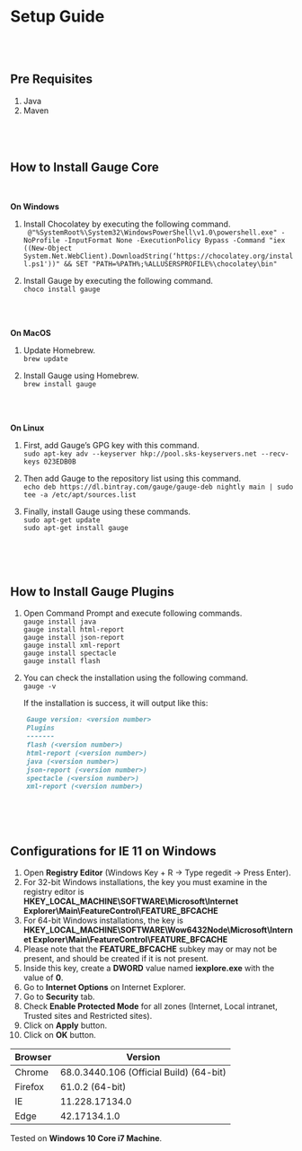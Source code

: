 # Setup Guide
<br /> <br />

## Pre Requisites
1. Java
2. Maven
<br /> <br /> <br /> <br />


## How to Install Gauge Core
<br />

**On Windows**
1. Install Chocolatey by executing the following command. \
` @"%SystemRoot%\System32\WindowsPowerShell\v1.0\powershell.exe" -NoProfile -InputFormat None -ExecutionPolicy Bypass -Command "iex ((New-Object System.Net.WebClient).DownloadString(‘https://chocolatey.org/install.ps1'))" && SET "PATH=%PATH%;%ALLUSERSPROFILE%\chocolatey\bin"`

2. Install Gauge by executing the following command. \
`choco install gauge`

<br /> <br />

**On MacOS**
1. Update Homebrew. \
`brew update`

2. Install Gauge using Homebrew. \
`brew install gauge`

<br /> <br />

**On Linux**
1. First, add Gauge’s GPG key with this command. \
`sudo apt-key adv --keyserver hkp://pool.sks-keyservers.net --recv-keys 023EDB0B`

2. Then add Gauge to the repository list using this command. \
`echo deb https://dl.bintray.com/gauge/gauge-deb nightly main | sudo tee -a /etc/apt/sources.list`

3. Finally, install Gauge using these commands. \
`sudo apt-get update` \
`sudo apt-get install gauge`

<br /> <br /> <br />

## How to Install Gauge Plugins
1. Open Command Prompt and execute following commands. \
`gauge install java` \
`gauge install html-report` \
`gauge install json-report` \
`gauge install xml-report` \
`gauge install spectacle` \
`gauge install flash`

2. You can check the installation using the following command. \
`gauge -v`

	If the installation is success, it will output like this:

```markdown
    Gauge version: <version number>
    Plugins
    -------
    flash (<version number>)
    html-report (<version number>)
    java (<version number>)
    json-report (<version number>)
    spectacle (<version number>)
    xml-report (<version number>)
```

<br /> <br /> <br />

## Configurations for IE 11 on Windows

1. Open **Registry Editor** (Windows Key + R → Type regedit → Press Enter).
2. For 32-bit Windows installations, the key you must examine in the registry editor is 
   **HKEY_LOCAL_MACHINE\SOFTWARE\Microsoft\Internet Explorer\Main\FeatureControl\FEATURE_BFCACHE**
3. For 64-bit Windows installations, the key is
   **HKEY_LOCAL_MACHINE\SOFTWARE\Wow6432Node\Microsoft\Internet Explorer\Main\FeatureControl\FEATURE_BFCACHE**
4. Please note that the **FEATURE_BFCACHE** subkey may or may not be present, and should be created if it is not present.
5. Inside this key, create a **DWORD** value named **iexplore.exe** with the value of **0**.
6. Go to **Internet Options** on Internet Explorer.
7. Go to **Security** tab.
8. Check **Enable Protected Mode** for all zones (Internet, Local intranet, Trusted sites and Restricted sites).
9. Click on **Apply** button.
10. Click on **OK** button.


|Browser    |Version                                |
|-----------|---------------------------------------|
|Chrome     |68.0.3440.106 (Official Build) (64-bit)|
|Firefox    |61.0.2 (64-bit)                        |
|IE         |11.228.17134.0			    |
|Edge       |42.17134.1.0		            |


Tested on **Windows 10 Core i7 Machine**.
